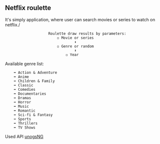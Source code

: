 ## Netflix roulette

It's simply application, where user can search movies or series to watch on netflix./

                        Roulette draw results by parameters:
                            ◽ Movie or series
                                    ⬇
                            ◽ Genre or random
                                    ⬇
                                ◽ Year

Available genre list:

        ➡ Action & Adventure
        ➡ Anime
        ➡ Children & Family
        ➡ Classic
        ➡ Comedies
        ➡ Documentaries
        ➡ Dramas
        ➡ Horror
        ➡ Music
        ➡ Romantic
        ➡ Sci-fi & Fantasy
        ➡ Sports
        ➡ Thrillers
        ➡ TV Shows

Used API
[unogsNG](https://rapidapi.com/unogs/api/unogsng)
